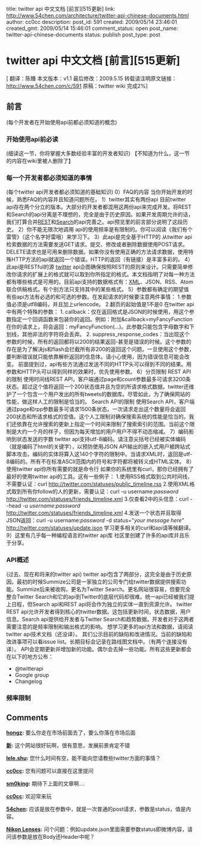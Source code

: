 title: twitter api 中文文档 [前言][515更新]
link: http://www.54chen.com/architecture/twitter-api-chinese-documents.html
author: cc0cc
description: 
post_id: 591
created: 2009/05/14 23:46:01
created_gmt: 2009/05/14 15:46:01
comment_status: open
post_name: twitter-api-chinese-documents
status: publish
post_type: post

# twitter api 中文文档 [前言][515更新]

[ 翻译：陈臻 本文版本：v1.1 最后修改：2009.5.15 转载请注明原文链接：<http://www.54chen.com/c/591> 原稿：twitter wiki 完成2%]

## 前言

(每个开发者在开始使用api前都必须知道的概念) 

### 开始使用api前必读

(细读这一节，你将掌握大多数经验丰富的开发者知识) 【不知道为什么，这一节的内容在wiki里被人删除了】 

### 每一个开发者都必须知道的事情

(每个twitter api开发者都必须知道的基础知识) 0）FAQ的内容 当你开始开发的时候，熟悉FAQ的内容并且知道问题所在。 1）twitter其实有两份api 目前twitter api存在两个分立的版本。大部分的开发者都混用这两份api来完成开发。将REST和Search的api分离是不理想的，完全是由于历史原因。如果开发周期允许的话，我们打算合并[REST](/c/79)和[Search](http://www.54chen.com/c/399)的api完善之。api预览里的前言部分说明了这段历史。 2）你不能无限次地调用 api的使用频率是有限制的。你可以阅读《我们有个雷管》（这个名字好雷哦）来学习下。 3）此api是完全基于HTTP的 从twitter api检索数据的方法需要发送GET请求。提交、修改或者删除数据使用POST请求。DELETE请求也是可用来删除数据。如果你没有使用正确的方法请求数据，使用特殊HTTP方法的api就返回一个错误。HTTP的返回（有链接）是丰富多彩的。 4）此api是RESTful的源 [twitter](http://www.54chen.com/c/154) api企图确保按照REST的原则来设计。只需要简单修改你请求的扩展上的格式就可以取到你所指定的格式。本文档指明了对每一种方法都有哪些格式是可用的。目前api支持的数据格式有：[XML](http://www.54chen.com/c/370)、JSON、RSS、Atom联合供稿格式。有个别方法只支持其中的某些格式。 5）参数都有确定的期望值 有些api方法有必选的和可选的参数。在发起请求的时候要注意两件事情： 1.参数值必须是utf8编码，并且加上urlencode。 2.翻页的起始值是1不是0 在twitter api中有两个特殊的参数： 1. callback：仅在返回格式是JSON的时候使用，用这个参数指定一个回调函数来包装你的返回。例如：附加&callback=myFancyFunction在你的请求上，将会返回：myFancyFunction(...)。此参数只能包含字母数字和下划线，其他非法的字符将会丢弃。 2. suppress_response_codes：当出现这个参数的时候，所有的返回都将以200的结果返回-甚至是错误的时候。这个参数的存在是为了解决js和flash会拦截所有非200的返回这个问题。一旦使用这个参数，要判断错误就只能依靠解析返回的信息体。请小心使用，因为错误信息可能会改变。 前面提到过，api有些方法通过发送不同的HTTP头可以得到不同的结果。用参数和HTTP头可以得到同样的效果时，优先使用参数。 6）分页限制 REST API的限制 使用时间线REST API，客户端通过page和count参数最多可请求3200条状态。超过这个值将返回一个200状态值并且为空的所请求格式数据。twitter还维护了一个包含一个用户发出的所有tweets的数据库。尽管如此，为了确保网站的性能，做这样人工的限制是恰当的。 Search API的限制 使用Search API，客户端通过page和rpp参数最多可请求1500条状态。一次请求走出这个数量将会返回200状态和所请求格式的空值。这个人工限制对确保搜索系统的性能是恰当的。我们还依靠在允许搜索的更新上指定一个时间来限制了搜索索引的范围。当前这个限制是大约一个月的样子，但因为每天增加的用户用户不得不动态缩减。 7）编码影响到状态发送的字数 twitter api支持utf-8编码。请注意尖括号已经被实体编码（就是编码了html的关键字），以预防使用JSON API输出的嵌入式用户被跨站式脚本攻击。编码的实体将算入这140个字符的限制中。当请求XML时，返回是utf-8编码的。所有不在标准ASCII范围内的符号和字符都将被转义成HTML实体。 8）使用twitter api你所有需要的就是命令行 如果你的系统里有curl，那你已经拥有了最好的使用twitter api的工具。这有一些例子： 1.使用RSS格式取到公共时间线，不需要认证：curl <http://twitter.com/statuses/public_timeline.rss> 2.使用XML格式取到所有你follow的人的更新，需要认证：curl -u username:_password_ <http://twitter.com/statuses/friends_timeline.xml> 3.仅查看2中的头信息：curl --head _-u username_:_password_ <http://twitter.com/statuses/friends_timeline.xml> 4.发送一个状态并且取得JSON返回：curl -u username:_password_ -d status="_your message here_" <http://twitter.com/statuses/update.json> 学习更多相关的curl和api请等候翻译。 9）这里有几乎每一种编程语言的twitter api库 社区里创建了许多的api库并且乐于分享。 

### API概述

(过去、现在和将来的twitter api) twitter api包含了两部分，这完全是由于历史原因。最初的时候Summize公司是一家独立的公司专门给twitter数据提供搜索功能。Summize后来被收购，更名为Twitter Search。更名网站很容易，但要完全整合Twitter Search和它的api到Twitter的底层代码却很难。统一api已经被我们提上日程，但Search api和REST api将会作为独立的实体一直到资源允许。 twitter REST api允许开发者得到核心的twitter数据。这包括更新时间，状态数据，用户信息。Search api提供给开发者与Twitter Search和趋势数据。开发者对于这两者需要注意的是频率限制和输出格式的影响。 想学习更多的api方法和数据，请阅读 twitter api技术文档（还没译）。 其们公示目前的缺陷和改进情况。当前的缺陷和改进事项可以看issue list。长期目标会记录在路线图文档中。（有两个连接没有译）。 API会定期更新并增加新的功能。偶尔会去掉一些功能。所有这些更新都会在以下的地方公布： 

  * @twitterapi
  * Google group
  * Changelog

### 频率限制

## Comments

**[hongz](#4330 "2009-05-20 10:32:11"):** 要么你走在市场前面去了，要么你落在市场后面

**[新](#4343 "2009-05-22 11:40:05"):** 这个网站很好玩啊，很有意思，发展前景肯定不错

**[lele.shu](#10664 "2009-07-20 08:48:33"):** 您什么时间有空，能不能向您请教些twitter方面的事情？

**[cc0cc](#10665 "2009-07-20 10:42:06"):** 您有问题可以直接在这里提问

**[sm0king](#11908 "2009-10-11 14:09:18"):** 期待下上面的文章啊....

**[cc0cc](#11923 "2009-10-13 23:09:05"):** 欢迎常来玩

**[54chen](#12673 "2010-08-14 13:52:08"):** 应该是放在参数中，就是一次普通的post请求，参数是status，值是内容。

**[Nikon Lenses](#12663 "2010-08-13 18:35:29"):** 问个问题：例如update.json里面需要参数status即微博内容，请问该参数是放在Body还Header中呢？

